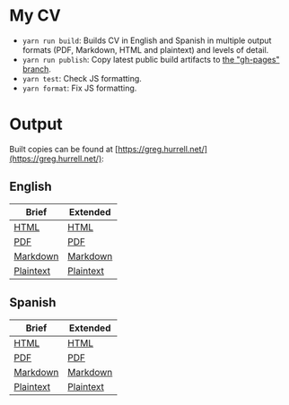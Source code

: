 # My CV

- `yarn run build`: Builds CV in English and Spanish in multiple output formats (PDF, Markdown, HTML and plaintext) and levels of detail.
- `yarn run publish`: Copy latest public build artifacts to [the "gh-pages" branch](https://github.com/wincent/cv/tree/gh-pages).
- `yarn test`: Check JS formatting.
- `yarn format`: Fix JS formatting.

# Output

Built copies can be found at [https://greg.hurrell.net/](https://greg.hurrell.net/):

## English

| Brief                                           | Extended                                             |
| ----------------------------------------------- | ---------------------------------------------------- |
| [HTML](https://greg.hurrell.net/cv.en.html)     | [HTML](https://greg.hurrell.net/cv-full.en.html)     |
| [PDF](https://greg.hurrell.net/cv.en.pdf)       | [PDF](https://greg.hurrell.net/cv-full.en.pdf)       |
| [Markdown](https://greg.hurrell.net/cv.en.md)   | [Markdown](https://greg.hurrell.net/cv-full.en.md)   |
| [Plaintext](https://greg.hurrell.net/cv.en.txt) | [Plaintext](https://greg.hurrell.net/cv-full.en.txt) |

## Spanish

| Brief                                           | Extended                                             |
| ----------------------------------------------- | ---------------------------------------------------- |
| [HTML](https://greg.hurrell.net/cv.es.html)     | [HTML](https://greg.hurrell.net/cv-full.es.html)     |
| [PDF](https://greg.hurrell.net/cv.es.pdf)       | [PDF](https://greg.hurrell.net/cv-full.es.pdf)       |
| [Markdown](https://greg.hurrell.net/cv.es.md)   | [Markdown](https://greg.hurrell.net/cv-full.es.md)   |
| [Plaintext](https://greg.hurrell.net/cv.es.txt) | [Plaintext](https://greg.hurrell.net/cv-full.es.txt) |
